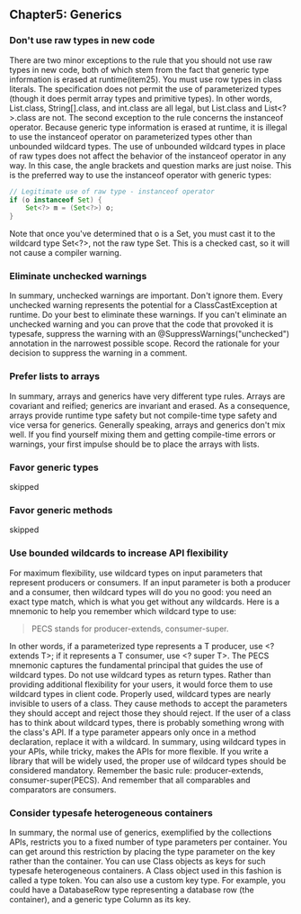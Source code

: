 ## Chapter5: Generics

### Don't use raw types in new code
There are two minor exceptions to the rule that you should not use raw types in new code, both of which stem from the fact that generic type information is erased at runtime(item25). You must use row types in class literals. The specification does not permit the use of parameterized types (though it does permit array types and primitive types). In other words, List.class, String[].class, and int.class are all legal, but List<String>.class and List<?>.class are not.
The second exception to the rule concerns the instanceof operator. Because generic type information is erased at runtime, it is illegal to use the instanceof operator on parameterized types other than unbounded wildcard types. The use of unbounded wildcard types in place of raw types does not affect the behavior of the instanceof operator in any way. In this case, the angle brackets and question marks are just noise. This is the preferred way to use the instanceof operator with generic types:
```java
// Legitimate use of raw type - instanceof operator
if (o instanceof Set) {
    Set<?> m = (Set<?>) o;
}
```
Note that once you've determined that o is a Set, you must cast it to the wildcard type Set<?>, not the raw type Set. This is a checked cast, so it will not cause a compiler warning.

### Eliminate unchecked warnings
In summary, unchecked warnings are important. Don't ignore them. Every unchecked warning represents the potential for a ClassCastException at runtime. Do your best to eliminate these warnings. If you can't eliminate an unchecked warning and you can prove that the code that provoked it is typesafe, suppress the warning with an @SuppressWarnings("unchecked") annotation in the narrowest possible scope. Record the rationale for your decision to suppress the warning in a comment.

### Prefer lists to arrays
In summary, arrays and generics have very different type rules. Arrays are covariant and reified; generics are invariant and erased. As a consequence, arrays provide runtime type safety but not compile-time type safety and vice versa for generics. Generally speaking, arrays and generics don't mix well. If you find yourself mixing them and getting compile-time errors or warnings, your first impulse should be to place the arrays with lists.

### Favor generic types
skipped

### Favor generic methods
skipped

### Use bounded wildcards to increase API flexibility
For maximum flexibility, use wildcard types on input parameters that represent producers or consumers. If an input parameter is both a producer and a consumer, then wildcard types will do you no good: you need an exact type match, which is what you get without any wildcards.
Here is a mnemonic to help you remember which wildcard type to use:
> PECS stands for producer-extends, consumer-super.

In other words, if a parameterized type represents a T producer, use <? extends T>; if it represents a T consumer, use <? super T>. The PECS mnemonic captures the fundamental principal that guides the use of wildcard types.
Do not use wildcard types as return types. Rather than providing additional flexibility for your users, it would force them to use wildcard types in client code.
Properly used, wildcard types are nearly invisible to users of a class. They cause methods to accept the parameters they should accept and reject those they should reject. If the user of a class has to think about wildcard types, there is probably something wrong with the class's API.
If a type parameter appears only once in a method declaration, replace it with a wildcard.
In summary, using wildcard types in your APIs, while tricky, makes the APIs for more flexible. If you write a library that will be widely used, the proper use of wildcard types should be considered mandatory. Remember the basic rule: producer-extends, consumer-super(PECS). And remember that all comparables and comparators are consumers.

### Consider typesafe heterogeneous containers
In summary, the normal use of generics, exemplified by the collections APIs, restricts you to a fixed number of type parameters per container. You can get around this restriction by placing the type parameter on the key rather than the container. You can use Class objects as keys for such typesafe heterogeneous containers. A Class object used in this fashion is called a type token. You can also use a custom key type. For example, you could have a DatabaseRow type representing a database row (the container), and a generic type Column<T> as its key.

